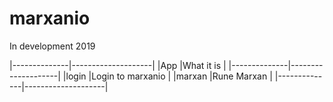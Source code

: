 # marxanio
In development 2019

|--------------|--------------------|
|App           |What it is          |
|--------------|--------------------|
|login         |Login to marxanio   |
|marxan        |Rune Marxan         |
|--------------|--------------------|
